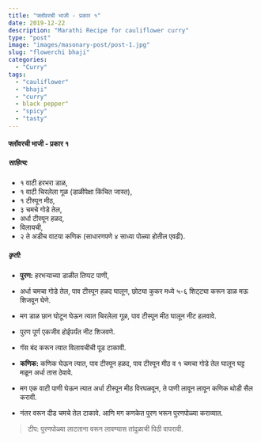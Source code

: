 ```yaml
---
title: "फ्लॉवरची भाजी - प्रकार १"
date: 2019-12-22
description: "Marathi Recipe for cauliflower curry"
type: "post"
image: "images/masonary-post/post-1.jpg"
slug: "flowerchi bhaji"
categories: 
  - "Curry"
tags:
  - "cauliflower"
  - "bhaji"
  - "curry"
  - black pepper"
  - "spicy"
  - "tasty"
---
```


#### फ्लॉवरची भाजी - प्रकार १ 



##### साहित्य:
- १ वाटी हरभरा डाळ,
- १ वाटी चिरलेला गूळ (डाळीपेक्षा किंचित जास्त),
- १ टीस्पून मीठ,
- ३ चमचे गोडे तेल,
- अर्धा टीस्पून हळद,
- विलायची,
- २ ते अडीच वाटया कणिक (साधारणपणे ४ साध्या पोळ्या होतील एवढी). 



##### कृती: 


- **पुरण:** हरभऱ्याच्या डाळीत तिप्पट पाणी,
- अर्धा चमचा गोडे तेल, पाव टीस्पून हळद घालून, छोट्या कुकर मध्ये ५-६ शिट्ट्या करून डाळ मऊ शिजवून घेणे.
- मग डाळ छान घोटून घेऊन त्यात चिरलेला गूळ, पाव टीस्पून मीठ घालून नीट हलवावे.
- पुरण पूर्ण एकजीव होईपर्यंत नीट शिजवणे.
- गॅस बंद करून त्यात विलायचीची पूड टाकावी. 

- **कणिक:** कणिक घेऊन त्यात, पाव टीस्पून हळद, पाव टीस्पून मीठ व १ चमचा गोडे तेल घालून घट्ट मळून अर्धा तास ठेवावे.
- मग एक वाटी पाणी घेऊन त्यात अर्धा टीस्पून मीठ विरघळवून, ते पाणी लावून लावून कणिक थोडी सैल करावी.
- नंतर वरून दीड चमचे तेल टाकावे. आणि मग कणकेत पुरण भरून पुरणपोळ्या कराव्यात. 

> टीप: पुरणपोळ्या लाटताना वरून लावण्यास तांदुळाची पिठी वापरावी.

